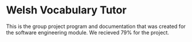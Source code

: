 # Welsh Vocabulary Tutor
This is the group project program and documentation that was created for the software engineering module. We recieved 79% for the project.
